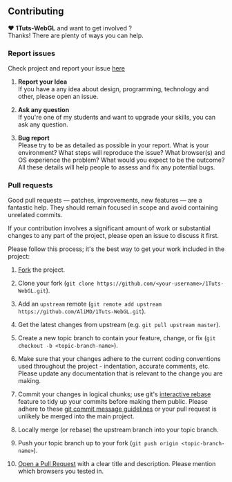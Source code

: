 ﻿## Contributing
♥ **1Tuts-WebGL** and want to get involved ?  
Thanks! There are plenty of ways you can help.  

### Report issues
Check project and report your issue [here](https://github.com/AliMD/1Tuts-WebGL/issues)  

1. **Report your Idea**  
  If you have a any idea about design, programming, technology and other, please open an issue.
  
1. **Ask any question**  
  If you're one of my students and want to upgrade your skills, you can ask any question.  
  
1. **Bug report**  
  Please try to be as detailed as possible in your report. What is your environment?
  What steps will reproduce the issue? What browser(s) and OS experience the problem?
  What would you expect to be the outcome?
  All these details will help people to assess and fix any potential bugs.


### Pull requests  

Good pull requests — patches, improvements, new features — are a fantastic
help. They should remain focused in scope and avoid containing unrelated commits.

If your contribution involves a significant amount of work or substantial
changes to any part of the project, please open an issue to discuss it first.

Please follow this process; it's the best way to get your work included in the project:

1. [Fork](http://help.github.com/fork-a-repo/) the project.

2. Clone your fork (`git clone
   https://github.com/<your-username>/1Tuts-WebGL.git`).

3. Add an `upstream` remote (`git remote add upstream
   https://github.com/AliMD/1Tuts-WebGL.git`).

4. Get the latest changes from upstream (e.g. `git pull upstream master`).

5. Create a new topic branch to contain your feature, change, or fix (`git checkout -b <topic-branch-name>`).

6. Make sure that your changes adhere to the current coding conventions used throughout the project - indentation, accurate comments, etc.
   Please update any documentation that is relevant to the change you are making.

7. Commit your changes in logical chunks; use git's [interactive rebase](https://help.github.com/articles/interactive-rebase) feature to tidy
   up your commits before making them public. Please adhere to these [git commit message guidelines](http://tbaggery.com/2008/04/19/a-note-about-git-commit-messages.html)
   or your pull request is unlikely be merged into the main project.

8. Locally merge (or rebase) the upstream branch into your topic branch.

9. Push your topic branch up to your fork (`git push origin <topic-branch-name>`).

10. [Open a Pull Request](http://help.github.com/send-pull-requests/) with a clear title and description. Please mention which browsers you tested in.
